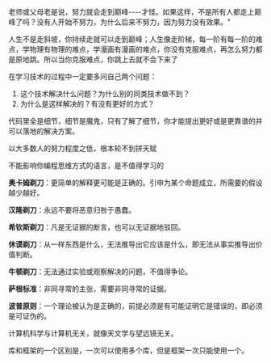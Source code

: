 老师或父母老是说，努力就会走到巅峰----才怪。如果这样，不是所有人都走上巅峰了吗？没有人开始不努力，为什么后来不努力，因为努力没有效果。"

人生不是走斜坡，你持续走就可以走到巅峰；人生像走阶梯，每一阶有每一阶的难点，学物理有物理的难点，学漫画有漫画的难点，你没有克服难点，再怎么努力都是原地跳。所以当你克服难点，你跳上去就不会下来了

在学习技术的过程中一定要多问自己两个问题：

1. 这个技术解决什么问题？为什么别的同类技术做不到？
2. 为什么是这样解决的？有没有更好的方式？

代码里全是细节，细节是魔鬼，只有了解了细节，你才能提出更好或是更靠谱的并可以落地的解决方案。

以大多数人的努力程度之低，根本轮不到拼天赋

不能影响你编程思维方式的语言，是不值得学习的

**奥卡姆剃刀**：更简单的解释更可能是正确的。引申为某个命题成立，所需要的假设越少越好。

**汉隆剃刀**：永远不要将恶意归咎于愚蠢。

**希钦斯剃刀**：凡是无证据的断言，也可以无证据地驳回。

**休谟剃刀**：从一样东西是什么，无法推导出它应该是什么，即无法从事实推导出价值判断。

**牛顿剃刀**：无法通过实验或观察解决的问题，不值得争论。

**萨根标准**：非同寻常的主张，需要非同寻常的证据。

**波普原则**：一个理论被认为是正确的，前提必须是有可能证明它是错误的，即必须是可证伪的。

计算机科学与计算机无关，就像天文学与望远镜无关。

库和框架的一个区别是，一次可以使用多个库，但是框架一次只能使用一个。